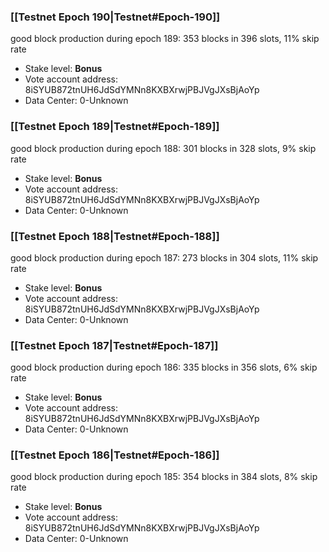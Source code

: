 ### [[Testnet Epoch 190|Testnet#Epoch-190]]
good block production during epoch 189: 353 blocks in 396 slots, 11% skip rate
* Stake level: **Bonus** 
* Vote account address: 8iSYUB872tnUH6JdSdYMNn8KXBXrwjPBJVgJXsBjAoYp
* Data Center: 0-Unknown
### [[Testnet Epoch 189|Testnet#Epoch-189]]
good block production during epoch 188: 301 blocks in 328 slots, 9% skip rate
* Stake level: **Bonus** 
* Vote account address: 8iSYUB872tnUH6JdSdYMNn8KXBXrwjPBJVgJXsBjAoYp
* Data Center: 0-Unknown
### [[Testnet Epoch 188|Testnet#Epoch-188]]
good block production during epoch 187: 273 blocks in 304 slots, 11% skip rate
* Stake level: **Bonus** 
* Vote account address: 8iSYUB872tnUH6JdSdYMNn8KXBXrwjPBJVgJXsBjAoYp
* Data Center: 0-Unknown
### [[Testnet Epoch 187|Testnet#Epoch-187]]
good block production during epoch 186: 335 blocks in 356 slots, 6% skip rate
* Stake level: **Bonus** 
* Vote account address: 8iSYUB872tnUH6JdSdYMNn8KXBXrwjPBJVgJXsBjAoYp
* Data Center: 0-Unknown
### [[Testnet Epoch 186|Testnet#Epoch-186]]
good block production during epoch 185: 354 blocks in 384 slots, 8% skip rate
* Stake level: **Bonus** 
* Vote account address: 8iSYUB872tnUH6JdSdYMNn8KXBXrwjPBJVgJXsBjAoYp
* Data Center: 0-Unknown